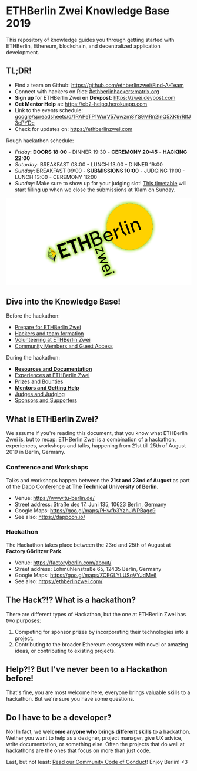 # ETHBerlin Zwei Knowledge Base 2019

This repository of knowledge guides you through getting started with ETHBerlin, Ethereum, blockchain, and decentralized application development.

## TL;DR!

-   Find a team on Github: <https://github.com/ethberlinzwei/Find-A-Team>
-   Connect with hackers on Riot: [#ethberlinhackers:matrix.org](https://riot.im/app/#/room/#ethberlinhackers:matrix.org)
-   **Sign up** for ETHBerlin Zwei **on Devpost**: <https://zwei.devpost.com>
-   **Get Mentor Help** at: <https://eb2-helpq.herokuapp.com>
-   Link to the events schedule: [google/spreadsheets/d/1RAPeTP1WurV57uwzm8YS9MRn2lnQ5XK9rRlfJ3cPYDc](https://docs.google.com/spreadsheets/d/1RAPeTP1WurV57uwzm8YS9MRn2lnQ5XK9rRlfJ3cPYDc/edit#gid=831967769)
-   Check for updates on: <https://ethberlinzwei.com>

Rough hackathon schedule:
- _Friday_: **DOORS 18:00** - DINNER 19:30 - **CEREMONY 20:45** - **HACKING 22:00**
- _Saturday_: BREAKFAST 08:00 - LUNCH 13:00 - DINNER 19:00
- _Sunday_: BREAKFAST 09:00 - **SUBMISSIONS 10:00** - JUDGING 11:00 - LUNCH 13:00 - CEREMONY 16:00
- _Sunday_: Make sure to show up for your judging slot! [This timetable](https://docs.google.com/spreadsheets/d/1BcEak2xlnmjzgWCx-z1QGMYcxNCNUW_mhxus5Fkr4l8/edit) will start filling up when we close the submissions at 10am on Sunday.


![ETHBerlin Zwei logo](./assets/mainlogo.png)

## Dive into the Knowledge Base!
Before the hackathon:
- [Prepare for ETHBerlin Zwei](./the-event.md)
- [Hackers and team formation](./hackers.md)
- [Volunteering at ETHBerlin Zwei](./volunteers.md)
- [Community Members and Guest Access](./guests.md)

During the hackathon:
- **[Resources and Documentation](./resources.md)**
- [Experiences at ETHBerlin Zwei](./experiences.md)
- [Prizes and Bounties](./bounties.md)
- **[Mentors and Getting Help](./mentors.md)**
- [Judges and Judging](./judges.md)
- [Sponsors and Supporters](./sponsors.md)

## What is ETHBerlin Zwei?
We assume if you're reading this document, that you know what ETHBerlin Zwei is, but to recap: ETHBerlin Zwei is a combination of a hackathon, experiences, workshops and talks, happening from 21st till 25th of August 2019 in Berlin, Germany.

### Conference and Workshops

Talks and workshops happen between the **21st and 23nd of August** as part of the [Dapp Conference](https://www.dappcon.io/) at **The Technical University of Berlin**.

- Venue: <https://www.tu-berlin.de/>
- Street address: Straße des 17. Juni 135, 10623 Berlin, Germany
- Google Maps: <https://goo.gl/maps/PHwfb3YzhJWPBagc9>
- See also: <https://dappcon.io/>

### Hackathon

The Hackathon takes place between the 23rd and 25th of August at **Factory Görlitzer Park**.

- Venue: <https://factoryberlin.com/about/>
- Street address: Lohmühlenstraße 65, 12435 Berlin, Germany
- Google Maps: <https://goo.gl/maps/ZCEGLYLUSqVYJdMv6>
- See also: <https://ethberlinzwei.com/>

## The Hack?!? What is a hackathon?
There are different types of Hackathon, but the one at ETHBerlin Zwei has two purposes:

1.  Competing for sponsor prizes by incorporating their technologies into a project.
2.  Contributing to the broader Ethereum ecosystem with novel or amazing ideas, or contributing to existing projects.

## Help?!? But I've never been to a Hackathon before!
That's fine, you are most welcome here, everyone brings valuable skills to a hackathon. But we're sure you have some questions.

## Do I have to be a developer?
No! In fact, we **welcome anyone who brings different skills** to a hackathon. Wether you want to help as a designer, project manager, give UX advice, write documentation, or something else. Often the projects that do well at hackathons are the ones that focus on more than just code.

Last, but not least: [Read our Community Code of Conduct](./code-of-conduct.md)! Enjoy Berlin! <3
